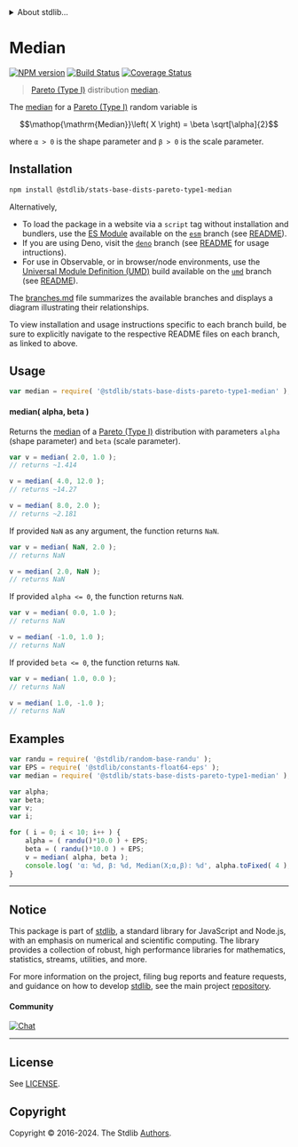 <!--

@license Apache-2.0

Copyright (c) 2018 The Stdlib Authors.

Licensed under the Apache License, Version 2.0 (the "License");
you may not use this file except in compliance with the License.
You may obtain a copy of the License at

   http://www.apache.org/licenses/LICENSE-2.0

Unless required by applicable law or agreed to in writing, software
distributed under the License is distributed on an "AS IS" BASIS,
WITHOUT WARRANTIES OR CONDITIONS OF ANY KIND, either express or implied.
See the License for the specific language governing permissions and
limitations under the License.

-->


<details>
  <summary>
    About stdlib...
  </summary>
  <p>We believe in a future in which the web is a preferred environment for numerical computation. To help realize this future, we've built stdlib. stdlib is a standard library, with an emphasis on numerical and scientific computation, written in JavaScript (and C) for execution in browsers and in Node.js.</p>
  <p>The library is fully decomposable, being architected in such a way that you can swap out and mix and match APIs and functionality to cater to your exact preferences and use cases.</p>
  <p>When you use stdlib, you can be absolutely certain that you are using the most thorough, rigorous, well-written, studied, documented, tested, measured, and high-quality code out there.</p>
  <p>To join us in bringing numerical computing to the web, get started by checking us out on <a href="https://github.com/stdlib-js/stdlib">GitHub</a>, and please consider <a href="https://opencollective.com/stdlib">financially supporting stdlib</a>. We greatly appreciate your continued support!</p>
</details>

# Median

[![NPM version][npm-image]][npm-url] [![Build Status][test-image]][test-url] [![Coverage Status][coverage-image]][coverage-url] <!-- [![dependencies][dependencies-image]][dependencies-url] -->

> [Pareto (Type I)][pareto-distribution] distribution [median][median].

<!-- Section to include introductory text. Make sure to keep an empty line after the intro `section` element and another before the `/section` close. -->

<section class="intro">

The [median][median] for a [Pareto (Type I)][pareto-distribution] random variable is

<!-- <equation class="equation" label="eq:pareto_type1_median" align="center" raw="\operatorname{Median}\left( X \right) = \beta \sqrt[\alpha]{2}" alt="Median for a Pareto (Type I) distribution."> -->

```math
\mathop{\mathrm{Median}}\left( X \right) = \beta \sqrt[\alpha]{2}
```

<!-- <div class="equation" align="center" data-raw-text="\operatorname{Median}\left( X \right) = \beta \sqrt[\alpha]{2}" data-equation="eq:pareto_type1_median">
    <img src="https://cdn.jsdelivr.net/gh/stdlib-js/stdlib@51534079fef45e990850102147e8945fb023d1d0/lib/node_modules/@stdlib/stats/base/dists/pareto-type1/median/docs/img/equation_pareto_type1_median.svg" alt="Median for a Pareto (Type I) distribution.">
    <br>
</div> -->

<!-- </equation> -->

where `α > 0` is the shape parameter and `β > 0` is the scale parameter.

</section>

<!-- /.intro -->

<!-- Package usage documentation. -->

<section class="installation">

## Installation

```bash
npm install @stdlib/stats-base-dists-pareto-type1-median
```

Alternatively,

-   To load the package in a website via a `script` tag without installation and bundlers, use the [ES Module][es-module] available on the [`esm`][esm-url] branch (see [README][esm-readme]).
-   If you are using Deno, visit the [`deno`][deno-url] branch (see [README][deno-readme] for usage intructions).
-   For use in Observable, or in browser/node environments, use the [Universal Module Definition (UMD)][umd] build available on the [`umd`][umd-url] branch (see [README][umd-readme]).

The [branches.md][branches-url] file summarizes the available branches and displays a diagram illustrating their relationships.

To view installation and usage instructions specific to each branch build, be sure to explicitly navigate to the respective README files on each branch, as linked to above.

</section>

<section class="usage">

## Usage

```javascript
var median = require( '@stdlib/stats-base-dists-pareto-type1-median' );
```

#### median( alpha, beta )

Returns the [median][median] of a [Pareto (Type I)][pareto-distribution] distribution with parameters `alpha` (shape parameter) and `beta` (scale parameter).

```javascript
var v = median( 2.0, 1.0 );
// returns ~1.414

v = median( 4.0, 12.0 );
// returns ~14.27

v = median( 8.0, 2.0 );
// returns ~2.181
```

If provided `NaN` as any argument, the function returns `NaN`.

```javascript
var v = median( NaN, 2.0 );
// returns NaN

v = median( 2.0, NaN );
// returns NaN
```

If provided `alpha <= 0`, the function returns `NaN`.

```javascript
var v = median( 0.0, 1.0 );
// returns NaN

v = median( -1.0, 1.0 );
// returns NaN
```

If provided `beta <= 0`, the function returns `NaN`.

```javascript
var v = median( 1.0, 0.0 );
// returns NaN

v = median( 1.0, -1.0 );
// returns NaN
```

</section>

<!-- /.usage -->

<!-- Package usage notes. Make sure to keep an empty line after the `section` element and another before the `/section` close. -->

<section class="notes">

</section>

<!-- /.notes -->

<!-- Package usage examples. -->

<section class="examples">

## Examples

<!-- eslint no-undef: "error" -->

```javascript
var randu = require( '@stdlib/random-base-randu' );
var EPS = require( '@stdlib/constants-float64-eps' );
var median = require( '@stdlib/stats-base-dists-pareto-type1-median' );

var alpha;
var beta;
var v;
var i;

for ( i = 0; i < 10; i++ ) {
    alpha = ( randu()*10.0 ) + EPS;
    beta = ( randu()*10.0 ) + EPS;
    v = median( alpha, beta );
    console.log( 'α: %d, β: %d, Median(X;α,β): %d', alpha.toFixed( 4 ), beta.toFixed( 4 ), v.toFixed( 4 ) );
}
```

</section>

<!-- /.examples -->

<!-- Section to include cited references. If references are included, add a horizontal rule *before* the section. Make sure to keep an empty line after the `section` element and another before the `/section` close. -->

<section class="references">

</section>

<!-- /.references -->

<!-- Section for related `stdlib` packages. Do not manually edit this section, as it is automatically populated. -->

<section class="related">

</section>

<!-- /.related -->

<!-- Section for all links. Make sure to keep an empty line after the `section` element and another before the `/section` close. -->


<section class="main-repo" >

* * *

## Notice

This package is part of [stdlib][stdlib], a standard library for JavaScript and Node.js, with an emphasis on numerical and scientific computing. The library provides a collection of robust, high performance libraries for mathematics, statistics, streams, utilities, and more.

For more information on the project, filing bug reports and feature requests, and guidance on how to develop [stdlib][stdlib], see the main project [repository][stdlib].

#### Community

[![Chat][chat-image]][chat-url]

---

## License

See [LICENSE][stdlib-license].


## Copyright

Copyright &copy; 2016-2024. The Stdlib [Authors][stdlib-authors].

</section>

<!-- /.stdlib -->

<!-- Section for all links. Make sure to keep an empty line after the `section` element and another before the `/section` close. -->

<section class="links">

[npm-image]: http://img.shields.io/npm/v/@stdlib/stats-base-dists-pareto-type1-median.svg
[npm-url]: https://npmjs.org/package/@stdlib/stats-base-dists-pareto-type1-median

[test-image]: https://github.com/stdlib-js/stats-base-dists-pareto-type1-median/actions/workflows/test.yml/badge.svg?branch=v0.1.1
[test-url]: https://github.com/stdlib-js/stats-base-dists-pareto-type1-median/actions/workflows/test.yml?query=branch:v0.1.1

[coverage-image]: https://img.shields.io/codecov/c/github/stdlib-js/stats-base-dists-pareto-type1-median/main.svg
[coverage-url]: https://codecov.io/github/stdlib-js/stats-base-dists-pareto-type1-median?branch=main

<!--

[dependencies-image]: https://img.shields.io/david/stdlib-js/stats-base-dists-pareto-type1-median.svg
[dependencies-url]: https://david-dm.org/stdlib-js/stats-base-dists-pareto-type1-median/main

-->

[chat-image]: https://img.shields.io/gitter/room/stdlib-js/stdlib.svg
[chat-url]: https://app.gitter.im/#/room/#stdlib-js_stdlib:gitter.im

[stdlib]: https://github.com/stdlib-js/stdlib

[stdlib-authors]: https://github.com/stdlib-js/stdlib/graphs/contributors

[umd]: https://github.com/umdjs/umd
[es-module]: https://developer.mozilla.org/en-US/docs/Web/JavaScript/Guide/Modules

[deno-url]: https://github.com/stdlib-js/stats-base-dists-pareto-type1-median/tree/deno
[deno-readme]: https://github.com/stdlib-js/stats-base-dists-pareto-type1-median/blob/deno/README.md
[umd-url]: https://github.com/stdlib-js/stats-base-dists-pareto-type1-median/tree/umd
[umd-readme]: https://github.com/stdlib-js/stats-base-dists-pareto-type1-median/blob/umd/README.md
[esm-url]: https://github.com/stdlib-js/stats-base-dists-pareto-type1-median/tree/esm
[esm-readme]: https://github.com/stdlib-js/stats-base-dists-pareto-type1-median/blob/esm/README.md
[branches-url]: https://github.com/stdlib-js/stats-base-dists-pareto-type1-median/blob/main/branches.md

[stdlib-license]: https://raw.githubusercontent.com/stdlib-js/stats-base-dists-pareto-type1-median/main/LICENSE

[pareto-distribution]: https://en.wikipedia.org/wiki/Pareto_distribution

[median]: https://en.wikipedia.org/wiki/Median

</section>

<!-- /.links -->
